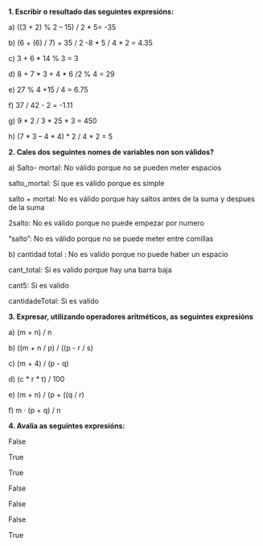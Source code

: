 **1. Escribir o resultado das seguintes expresións:**

a) ((3 + 2) % 2 – 15) / 2 * 5= -35

b) (6 + (6) / 7) + 35 / 2 -8 * 5 / 4 * 2 = 4.35

c) 3 + 6 * 14 % 3 = 3

d) 8 + 7 * 3 + 4 * 6 /2 % 4 = 29

e) 27 % 4 +15 / 4 = 6.75

f) 37 / 42  - 2 = -1.11

g) 9 * 2 / 3 * 25 * 3 = 450

h) (7 * 3 – 4 * 4) * 2 / 4 * 2 = 5


**2. Cales dos seguintes nomes de variables non son válidos?**


a)
Salto- mortal: No válido porque no se pueden meter espacios

salto_mortal: Sí que es válido porque es simple

salto + mortal: No es válido porque hay saltos antes de la suma y despues de la suma

2salto: No es válido porque no puede empezar por numero

“salto”: No es válido porque no se puede meter entre comillas

b)
cantidad total : No es valido porque no puede haber un espacio

cant_total: Si es valido porque hay una barra baja 

cant5: Si es valido

cantidadeTotal: Si es valido



**3. Expresar, utilizando operadores aritméticos, as seguintes expresións**


a) (m + n) / n

b) ((m + n / p) / ((p - r / s)

c) (m + 4) / (p - q)

d) (c * r * t) / 100

e) (m + n) / (p + ((q / r)

f) m · (p + q) / n


**4. Avalia as seguintes expresións:**

False

True

True

False

False

False

True


